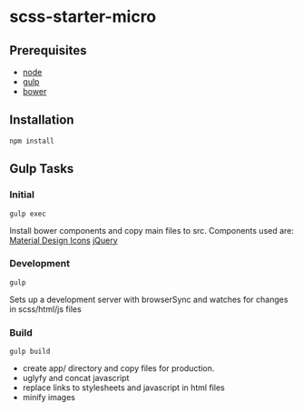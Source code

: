 # scss-starter-micro

## Prerequisites
* [node](https://nodejs.org/en/)
* [gulp](http://gulpjs.com/)
* [bower](http://bower.io/)

## Installation
    npm install

## Gulp Tasks

### Initial
    gulp exec
Install bower components and copy main files to src. Components used are:
[Material Design Icons](https://materialdesignicons.com/)
[jQuery](https://jquery.com/)

### Development
    gulp
Sets up a development server with browserSync and watches for changes in scss/html/js files

### Build
    gulp build
* create app/ directory and copy files for production.
* uglyfy and concat javascript
* replace links to stylesheets and javascript in html files
* minify images
